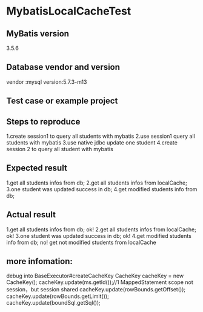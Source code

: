 # MybatisLocalCacheTest
## MyBatis version
3.5.6

## Database vendor and version
vendor :mysql
version:5.7.3-m13
## Test case or example project

## Steps to reproduce
1.create session1 to query all students with mybatis
2.use session1 query all students with mybatis
3.use native jdbc update one student 
4.create session 2 to query all student with mybatis
## Expected result
1.get all students infos from db;
2.get all students infos from localCache;
3.one student was updated success in db; 
4.get modified students info from db;
## Actual result
1.get all students infos from db;  ok!
2.get all students infos from localCache; ok!
3.one student was updated success in db; ok!
4.get modified students info from db; no! get not modified students from localCache

## more infomation:
debug into BaseExecutor#createCacheKey
    CacheKey cacheKey = new CacheKey(); 
    cacheKey.update(ms.getId());//1 MappedStatement scope not session，but session shared
    cacheKey.update(rowBounds.getOffset());
    cacheKey.update(rowBounds.getLimit());
    cacheKey.update(boundSql.getSql());
